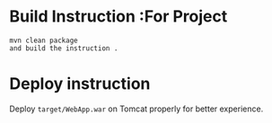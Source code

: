 

# Build Instruction :For Project


```
mvn clean package
and build the instruction .
```

# Deploy instruction

Deploy ```target/WebApp.war``` on Tomcat properly for better experience.

